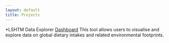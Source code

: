 ```yaml
---
layout: default
title: Projects
---
```


*LSHTM Data Explorer [Dashboard](https://sebacaleffi.shinyapps.io/dashboard_test2/)
This tool allows users to visualise and explore data on global dietary intakes and related environmental footprints.
